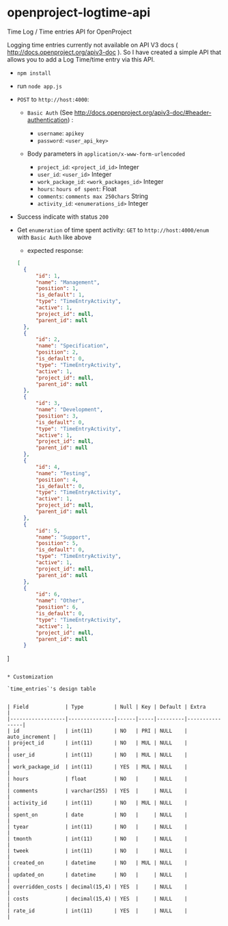 # openproject-logtime-api
Time Log / Time entries API for OpenProject

Logging time entries currently not available on API V3 docs ( http://docs.openproject.org/apiv3-doc ). 
So I have created a simple API that allows you to add a Log Time/time entry via this API.

* `npm install`

* run `node app.js`

* `POST` to `http://host:4000`:
  
  * `Basic Auth` (See http://docs.openproject.org/apiv3-doc/#header-authentication) : 
    
    * `username`:  `apikey`
    * `password`: `<user_api_key>`
   
  * Body parameters in `application/x-www-form-urlencoded`
  
    * `project_id`:  `<project_id_id>` Integer
    * `user_id`: `<user_id>` Integer
    * `work_package_id`: `<work_packages_id>` Integer
    * `hours`: `hours of spent`: Float
    * `comments`: `comments max 250chars` String
    * `activity_id`: `<enumerations_id>` Integer
    
* Success indicate with status `200`

* Get `enumeration` of time spent activity: `GET` to `http://host:4000/enum` with `Basic Auth` like above

  * expected response:
  
  ```json
  [
    {
        "id": 1,
        "name": "Management",
        "position": 1,
        "is_default": 1,
        "type": "TimeEntryActivity",
        "active": 1,
        "project_id": null,
        "parent_id": null
    },
    {
        "id": 2,
        "name": "Specification",
        "position": 2,
        "is_default": 0,
        "type": "TimeEntryActivity",
        "active": 1,
        "project_id": null,
        "parent_id": null
    },
    {
        "id": 3,
        "name": "Development",
        "position": 3,
        "is_default": 0,
        "type": "TimeEntryActivity",
        "active": 1,
        "project_id": null,
        "parent_id": null
    },
    {
        "id": 4,
        "name": "Testing",
        "position": 4,
        "is_default": 0,
        "type": "TimeEntryActivity",
        "active": 1,
        "project_id": null,
        "parent_id": null
    },
    {
        "id": 5,
        "name": "Support",
        "position": 5,
        "is_default": 0,
        "type": "TimeEntryActivity",
        "active": 1,
        "project_id": null,
        "parent_id": null
    },
    {
        "id": 6,
        "name": "Other",
        "position": 6,
        "is_default": 0,
        "type": "TimeEntryActivity",
        "active": 1,
        "project_id": null,
        "parent_id": null
    }
]
  ```

* Customization

  `time_entries`'s design table


| Field            | Type          | Null | Key | Default | Extra          |
|------------------|---------------|------|-----|---------|----------------|
| id               | int(11)       | NO   | PRI | NULL    | auto_increment |
| project_id       | int(11)       | NO   | MUL | NULL    |                |
| user_id          | int(11)       | NO   | MUL | NULL    |                |
| work_package_id  | int(11)       | YES  | MUL | NULL    |                |
| hours            | float         | NO   |     | NULL    |                |
| comments         | varchar(255)  | YES  |     | NULL    |                |
| activity_id      | int(11)       | NO   | MUL | NULL    |                |
| spent_on         | date          | NO   |     | NULL    |                |
| tyear            | int(11)       | NO   |     | NULL    |                |
| tmonth           | int(11)       | NO   |     | NULL    |                |
| tweek            | int(11)       | NO   |     | NULL    |                |
| created_on       | datetime      | NO   | MUL | NULL    |                |
| updated_on       | datetime      | NO   |     | NULL    |                |
| overridden_costs | decimal(15,4) | YES  |     | NULL    |                |
| costs            | decimal(15,4) | YES  |     | NULL    |                |
| rate_id          | int(11)       | YES  |     | NULL    |                |


